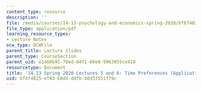 ```yaml
---
content_type: resource
description: ''
file: /media/courses/14-13-psychology-and-economics-spring-2020/bf6f4825ef43b8ddddfbb8d37551f79c_MIT14_13S20_lec5_6.pdf
file_type: application/pdf
learning_resource_types:
- Lecture Notes
ocw_type: OCWFile
parent_title: Lecture Slides
parent_type: CourseSection
parent_uid: e1460b91-78ed-04f1-60e8-9963055ce410
resourcetype: Document
title: '14.13 Spring 2020 Lectures 5 and 6: Time Preferences (Applications)'
uid: bf6f4825-ef43-b8dd-ddfb-b8d37551f79c
---
```

